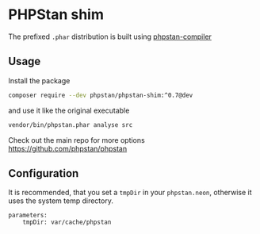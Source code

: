 # PHPStan shim

The prefixed `.phar` distribution is built using [phpstan-compiler](https://github.com/fprochazka/phpstan-compiler)

## Usage

Install the package

```bash
composer require --dev phpstan/phpstan-shim:^0.7@dev
```

and use it like the original executable

```bash
vendor/bin/phpstan.phar analyse src
```

Check out the main repo for more options https://github.com/phpstan/phpstan

## Configuration

It is recommended, that you set a `tmpDir` in your `phpstan.neon`, otherwise it uses the system temp directory.

```
parameters:
    tmpDir: var/cache/phpstan
```
